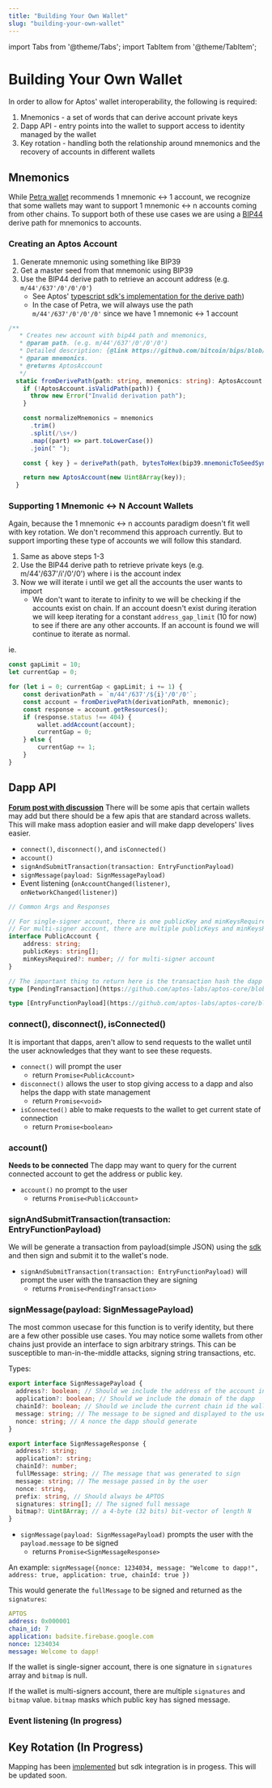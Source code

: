 ```yaml
---
title: "Building Your Own Wallet"
slug: "building-your-own-wallet"
---
```

import Tabs from '@theme/Tabs';
import TabItem from '@theme/TabItem';

# Building Your Own Wallet

In order to allow for Aptos' wallet interoperability, the following is required:
1. Mnemonics - a set of words that can derive account private keys
2. Dapp API - entry points into the wallet to support access to identity managed by the wallet
3. Key rotation - handling both the relationship around mnemonics and the recovery of accounts in different wallets

## Mnemonics
While [Petra wallet](../guides/install-petra-wallet.md) recommends 1 mnemonic <-> 1 account, we recognize that some wallets may want to support 1 mnemonic <-> n accounts coming from other chains. To support both of these use cases we are using a [BIP44](https://github.com/bitcoin/bips/blob/master/bip-0044.mediawiki) derive path for mnemonics to accounts.

### Creating an Aptos Account
1. Generate mnemonic using something like BIP39
2. Get a master seed from that mnemonic using BIP39
3. Use the BIP44 derive path to retrieve an account address (e.g. `m/44'/637'/0'/0'/0'`)
    - See Aptos' [typescript sdk's implementation for the derive path](https://github.com/aptos-labs/aptos-core/blob/1bc5fd1f5eeaebd2ef291ac741c0f5d6f75ddaef/ecosystem/typescript/sdk/src/aptos_account.ts#L49-L69))
    - In the case of Petra, we will always use the path `m/44'/637'/0'/0'/0'` since we have 1 mnemonic <-> 1 account


```typescript
/**
   * Creates new account with bip44 path and mnemonics,
   * @param path. (e.g. m/44'/637'/0'/0'/0')
   * Detailed description: {@link https://github.com/bitcoin/bips/blob/master/bip-0044.mediawiki}
   * @param mnemonics.
   * @returns AptosAccount
   */
  static fromDerivePath(path: string, mnemonics: string): AptosAccount {
    if (!AptosAccount.isValidPath(path)) {
      throw new Error("Invalid derivation path");
    }

    const normalizeMnemonics = mnemonics
      .trim()
      .split(/\s+/)
      .map((part) => part.toLowerCase())
      .join(" ");

    const { key } = derivePath(path, bytesToHex(bip39.mnemonicToSeedSync(normalizeMnemonics)));

    return new AptosAccount(new Uint8Array(key));
  }
```

### Supporting 1 Mnemonic <-> N Account Wallets
Again, because the 1 mnemonic <-> n accounts paradigm doesn't fit well with key rotation. We don't recommend this approach currently. But to support importing these type of accounts we will follow this standard.

1. Same as above steps 1-3
2. Use the BIP44 derive path to retrieve private keys (e.g. m/44'/637'/i'/0'/0') where i is the account index
3. Now we will iterate i until we get all the accounts the user wants to import
    - We don't want to iterate to infinity to we will be checking if the accounts exist on chain. If an account doesn't exist during iteration we will keep iterating for a constant `address_gap_limit` (10 for now) to see if there are any other accounts. If an account is found we will continue to iterate as normal.


ie.
```typescript
const gapLimit = 10;
let currentGap = 0;

for (let i = 0; currentGap < gapLimit; i += 1) {
    const derivationPath = `m/44'/637'/${i}'/0'/0'`;
    const account = fromDerivePath(derivationPath, mnemonic);
    const response = account.getResources();
    if (response.status !== 404) {
        wallet.addAccount(account);
        currentGap = 0;
    } else {
        currentGap += 1;
    }
}
```

## Dapp API
**[Forum post with discussion](https://forum.aptoslabs.com/t/wallet-dapp-api-standards/11765/33)**
There will be some apis that certain wallets may add but there should be a few apis that are standard across wallets. This will make mass adoption easier and will make dapp developers' lives easier.

- `connect()`, `disconnect()`, and `isConnected()`
- `account()`
- `signAndSubmitTransaction(transaction: EntryFunctionPayload)`
- `signMessage(payload: SignMessagePayload)`
- Event listening (`onAccountChanged(listener)`, `onNetworkChanged(listener)`)

```typescript
// Common Args and Responses

// For single-signer account, there is one publicKey and minKeysRequired is null.
// For multi-signer account, there are multiple publicKeys and minKeysRequired value.
interface PublicAccount {
    address: string;
    publicKeys: string[];
    minKeysRequired?: number; // for multi-signer account
}

// The important thing to return here is the transaction hash the dapp can wait for it
type [PendingTransaction](https://github.com/aptos-labs/aptos-core/blob/1bc5fd1f5eeaebd2ef291ac741c0f5d6f75ddaef/ecosystem/typescript/sdk/src/generated/models/PendingTransaction.ts)

type [EntryFunctionPayload](https://github.com/aptos-labs/aptos-core/blob/1bc5fd1f5eeaebd2ef291ac741c0f5d6f75ddaef/ecosystem/typescript/sdk/src/generated/models/EntryFunctionPayload.ts)


```

### connect(), disconnect(), isConnected()
It is important that dapps, aren't allow to send requests to the wallet until the user acknowledges that they want to see these requests.

- `connect()` will prompt the user 
    - return `Promise<PublicAccount>`
- `disconnect()` allows the user to stop giving access to a dapp and also helps the dapp with state management
    - return `Promise<void>`
- `isConnected()` able to make requests to the wallet to get current state of connection
    - return `Promise<boolean>`


### account()
**Needs to be connected**
The dapp may want to query for the current connected account to get the address or public key.

- `account()` no prompt to the user
    - returns `Promise<PublicAccount>`

### signAndSubmitTransaction(transaction: EntryFunctionPayload)
We will be generate a transaction from payload(simple JSON) using the [sdk](https://github.com/aptos-labs/aptos-core/blob/1bc5fd1f5eeaebd2ef291ac741c0f5d6f75ddaef/ecosystem/typescript/sdk/src/aptos_client.ts#L217-L221) and then sign and submit it to the wallet's node.

- `signAndSubmitTransaction(transaction: EntryFunctionPayload)` will prompt the user with the transaction they are signing
    - returns `Promise<PendingTransaction>`

### signMessage(payload: SignMessagePayload)
The most common usecase for this function is to verify identity, but there are a few other possible use cases. You may notice some wallets from other chains just provide an interface to sign arbitrary strings. This can be susceptible to man-in-the-middle attacks, signing string transactions, etc.

Types:
```typescript
export interface SignMessagePayload {
  address?: boolean; // Should we include the address of the account in the message
  application?: boolean; // Should we include the domain of the dapp
  chainId?: boolean; // Should we include the current chain id the wallet is connected to
  message: string; // The message to be signed and displayed to the user
  nonce: string; // A nonce the dapp should generate
}

export interface SignMessageResponse {
  address?: string;
  application?: string;
  chainId?: number;
  fullMessage: string; // The message that was generated to sign
  message: string; // The message passed in by the user
  nonce: string,
  prefix: string, // Should always be APTOS
  signatures: string[]; // The signed full message
  bitmap?: Uint8Array; // a 4-byte (32 bits) bit-vector of length N
}
```

- `signMessage(payload: SignMessagePayload)` prompts the user with the `payload.message` to be signed
    - returns `Promise<SignMessageResponse>`

An example:
`signMessage({nonce: 1234034, message: "Welcome to dapp!", address: true, application: true, chainId: true })`

This would generate the `fullMessage` to be signed and returned as the `signatures`:
```yaml
APTOS
address: 0x000001
chain_id: 7
application: badsite.firebase.google.com
nonce: 1234034
message: Welcome to dapp!
```

If the wallet is single-signer account, there is one signature in `signatures` array and `bitmap` is null.

If the wallet is multi-signers account, there are multiple `signatures` and `bitmap` value. `bitmap` masks which public key has signed message.

### Event listening (In progress)

## Key Rotation (In Progress)

Mapping has been [implemented](https://github.com/aptos-labs/aptos-core/pull/2972) but sdk integration is in progess. This will be updated soon.